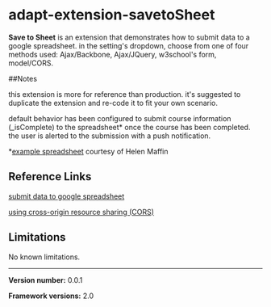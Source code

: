 # adapt-extension-savetoSheet

**Save to Sheet** is an extension that demonstrates how to submit data to a google spreadsheet. in the setting's dropdown, choose from one of four methods used: Ajax/Backbone, Ajax/JQuery, w3school's form, model/CORS.



##Notes

this extension is more for reference than production. it's suggested to duplicate the extension and re-code it to fit your own scenario.

default behavior has been configured to submit course information (_isComplete) to the spreadsheet* once the course has been completed. the user is alerted to the submission with a push notification.

*[example spreadsheet](https://docs.google.com/spreadsheets/d/1XDPyohslGe3bFrLo4U_Rr-muIzRVojnShYmmEKqOqnQ/edit#gid=1227102100) courtesy of Helen Maffin



## Reference Links

[submit data to google spreadsheet](http://mikeheavers.com/tutorials/submitting_custom_form_data_to_a_google_spreadsheet_with_javascript/)

[using cross-origin resource sharing (CORS)](https://www.html5rocks.com/en/tutorials/cors/)



## Limitations

No known limitations.   


----------------------------
**Version number:**  0.0.1

**Framework versions:** 2.0
